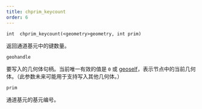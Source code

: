 ```yaml
---
title: chprim_keycount
order: 6
---
```

`int  chprim_keycount(<geometry>geometry, int prim)`

返回通道基元中的键数量。

`geohandle`

要写入的几何体句柄。当前唯一有效的值是 `0` 或 [geoself](geoself.html "返回当前节点中几何体的句柄。")，表示节点中的当前几何体。（此参数未来可能用于支持写入其他几何体。）

`prim`

通道基元的基元编号。